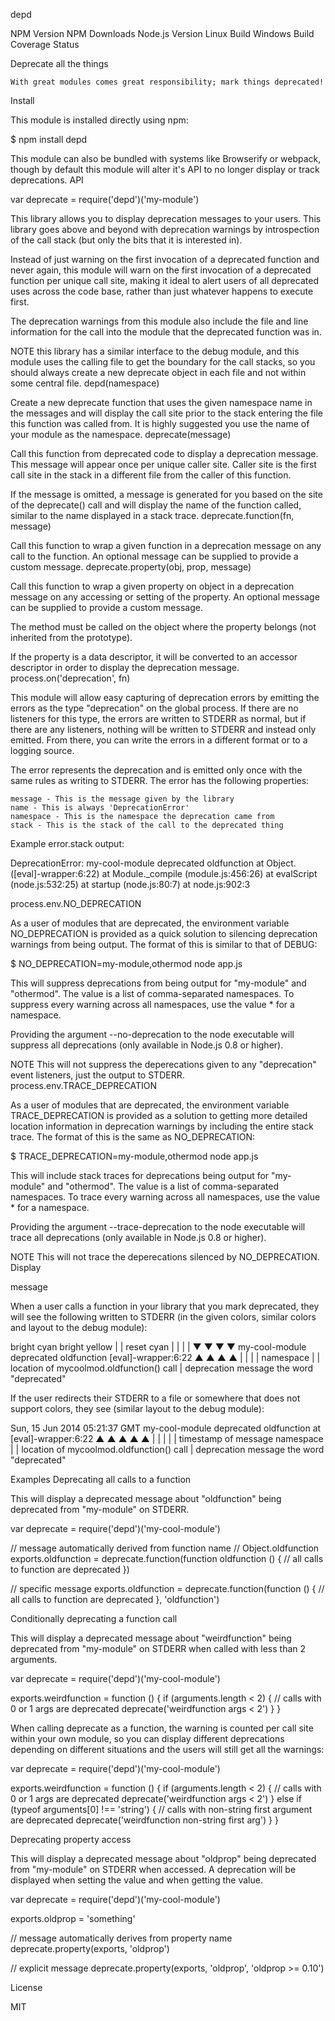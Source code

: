 depd

NPM Version NPM Downloads Node.js Version Linux Build Windows Build Coverage Status

Deprecate all the things

    With great modules comes great responsibility; mark things deprecated!

Install

This module is installed directly using npm:

$ npm install depd

This module can also be bundled with systems like Browserify or webpack, though by default this module will alter it's API to no longer display or track deprecations.
API

var deprecate = require('depd')('my-module')

This library allows you to display deprecation messages to your users. This library goes above and beyond with deprecation warnings by introspection of the call stack (but only the bits that it is interested in).

Instead of just warning on the first invocation of a deprecated function and never again, this module will warn on the first invocation of a deprecated function per unique call site, making it ideal to alert users of all deprecated uses across the code base, rather than just whatever happens to execute first.

The deprecation warnings from this module also include the file and line information for the call into the module that the deprecated function was in.

NOTE this library has a similar interface to the debug module, and this module uses the calling file to get the boundary for the call stacks, so you should always create a new deprecate object in each file and not within some central file.
depd(namespace)

Create a new deprecate function that uses the given namespace name in the messages and will display the call site prior to the stack entering the file this function was called from. It is highly suggested you use the name of your module as the namespace.
deprecate(message)

Call this function from deprecated code to display a deprecation message. This message will appear once per unique caller site. Caller site is the first call site in the stack in a different file from the caller of this function.

If the message is omitted, a message is generated for you based on the site of the deprecate() call and will display the name of the function called, similar to the name displayed in a stack trace.
deprecate.function(fn, message)

Call this function to wrap a given function in a deprecation message on any call to the function. An optional message can be supplied to provide a custom message.
deprecate.property(obj, prop, message)

Call this function to wrap a given property on object in a deprecation message on any accessing or setting of the property. An optional message can be supplied to provide a custom message.

The method must be called on the object where the property belongs (not inherited from the prototype).

If the property is a data descriptor, it will be converted to an accessor descriptor in order to display the deprecation message.
process.on('deprecation', fn)

This module will allow easy capturing of deprecation errors by emitting the errors as the type "deprecation" on the global process. If there are no listeners for this type, the errors are written to STDERR as normal, but if there are any listeners, nothing will be written to STDERR and instead only emitted. From there, you can write the errors in a different format or to a logging source.

The error represents the deprecation and is emitted only once with the same rules as writing to STDERR. The error has the following properties:

    message - This is the message given by the library
    name - This is always 'DeprecationError'
    namespace - This is the namespace the deprecation came from
    stack - This is the stack of the call to the deprecated thing

Example error.stack output:

DeprecationError: my-cool-module deprecated oldfunction
    at Object.<anonymous> ([eval]-wrapper:6:22)
    at Module._compile (module.js:456:26)
    at evalScript (node.js:532:25)
    at startup (node.js:80:7)
    at node.js:902:3

process.env.NO_DEPRECATION

As a user of modules that are deprecated, the environment variable NO_DEPRECATION is provided as a quick solution to silencing deprecation warnings from being output. The format of this is similar to that of DEBUG:

$ NO_DEPRECATION=my-module,othermod node app.js

This will suppress deprecations from being output for "my-module" and "othermod". The value is a list of comma-separated namespaces. To suppress every warning across all namespaces, use the value * for a namespace.

Providing the argument --no-deprecation to the node executable will suppress all deprecations (only available in Node.js 0.8 or higher).

NOTE This will not suppress the deperecations given to any "deprecation" event listeners, just the output to STDERR.
process.env.TRACE_DEPRECATION

As a user of modules that are deprecated, the environment variable TRACE_DEPRECATION is provided as a solution to getting more detailed location information in deprecation warnings by including the entire stack trace. The format of this is the same as NO_DEPRECATION:

$ TRACE_DEPRECATION=my-module,othermod node app.js

This will include stack traces for deprecations being output for "my-module" and "othermod". The value is a list of comma-separated namespaces. To trace every warning across all namespaces, use the value * for a namespace.

Providing the argument --trace-deprecation to the node executable will trace all deprecations (only available in Node.js 0.8 or higher).

NOTE This will not trace the deperecations silenced by NO_DEPRECATION.
Display

message

When a user calls a function in your library that you mark deprecated, they will see the following written to STDERR (in the given colors, similar colors and layout to the debug module):

bright cyan    bright yellow
|              |          reset       cyan
|              |          |           |
▼              ▼          ▼           ▼
my-cool-module deprecated oldfunction [eval]-wrapper:6:22
▲              ▲          ▲           ▲
|              |          |           |
namespace      |          |           location of mycoolmod.oldfunction() call
               |          deprecation message
               the word "deprecated"

If the user redirects their STDERR to a file or somewhere that does not support colors, they see (similar layout to the debug module):

Sun, 15 Jun 2014 05:21:37 GMT my-cool-module deprecated oldfunction at [eval]-wrapper:6:22
▲                             ▲              ▲          ▲              ▲
|                             |              |          |              |
timestamp of message          namespace      |          |             location of mycoolmod.oldfunction() call
                                             |          deprecation message
                                             the word "deprecated"

Examples
Deprecating all calls to a function

This will display a deprecated message about "oldfunction" being deprecated from "my-module" on STDERR.

var deprecate = require('depd')('my-cool-module')

// message automatically derived from function name
// Object.oldfunction
exports.oldfunction = deprecate.function(function oldfunction () {
  // all calls to function are deprecated
})

// specific message
exports.oldfunction = deprecate.function(function () {
  // all calls to function are deprecated
}, 'oldfunction')

Conditionally deprecating a function call

This will display a deprecated message about "weirdfunction" being deprecated from "my-module" on STDERR when called with less than 2 arguments.

var deprecate = require('depd')('my-cool-module')

exports.weirdfunction = function () {
  if (arguments.length < 2) {
    // calls with 0 or 1 args are deprecated
    deprecate('weirdfunction args < 2')
  }
}

When calling deprecate as a function, the warning is counted per call site within your own module, so you can display different deprecations depending on different situations and the users will still get all the warnings:

var deprecate = require('depd')('my-cool-module')

exports.weirdfunction = function () {
  if (arguments.length < 2) {
    // calls with 0 or 1 args are deprecated
    deprecate('weirdfunction args < 2')
  } else if (typeof arguments[0] !== 'string') {
    // calls with non-string first argument are deprecated
    deprecate('weirdfunction non-string first arg')
  }
}

Deprecating property access

This will display a deprecated message about "oldprop" being deprecated from "my-module" on STDERR when accessed. A deprecation will be displayed when setting the value and when getting the value.

var deprecate = require('depd')('my-cool-module')

exports.oldprop = 'something'

// message automatically derives from property name
deprecate.property(exports, 'oldprop')

// explicit message
deprecate.property(exports, 'oldprop', 'oldprop >= 0.10')

License

MIT